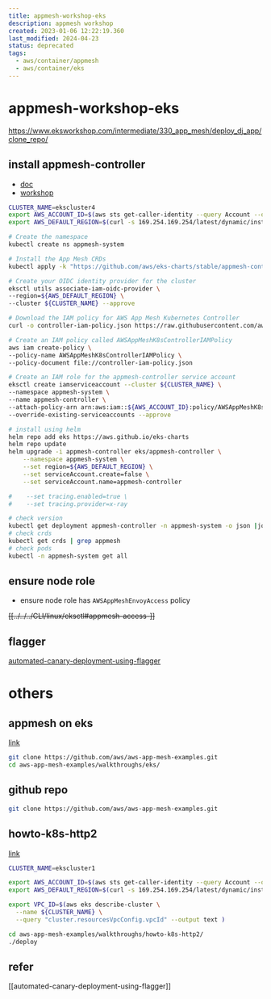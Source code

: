 ```yaml
---
title: appmesh-workshop-eks
description: appmesh workshop
created: 2023-01-06 12:22:19.360
last_modified: 2024-04-23
status: deprecated
tags:
  - aws/container/appmesh
  - aws/container/eks
---
```


# appmesh-workshop-eks

https://www.eksworkshop.com/intermediate/330_app_mesh/deploy_dj_app/clone_repo/

## install appmesh-controller
- [doc](https://docs.aws.amazon.com/app-mesh/latest/userguide/getting-started-kubernetes.html)
- [workshop](https://www.eksworkshop.com/advanced/330_servicemesh_using_appmesh/appmesh_installation/install_appmesh/)

```sh
CLUSTER_NAME=ekscluster4
export AWS_ACCOUNT_ID=$(aws sts get-caller-identity --query Account --output text)
export AWS_DEFAULT_REGION=$(curl -s 169.254.169.254/latest/dynamic/instance-identity/document | jq -r '.region')

# Create the namespace
kubectl create ns appmesh-system

# Install the App Mesh CRDs
kubectl apply -k "https://github.com/aws/eks-charts/stable/appmesh-controller/crds?ref=master"

# Create your OIDC identity provider for the cluster
eksctl utils associate-iam-oidc-provider \
--region=${AWS_DEFAULT_REGION} \
--cluster ${CLUSTER_NAME} --approve

# Download the IAM policy for AWS App Mesh Kubernetes Controller
curl -o controller-iam-policy.json https://raw.githubusercontent.com/aws/aws-app-mesh-controller-for-k8s/master/config/iam/controller-iam-policy.json

# Create an IAM policy called AWSAppMeshK8sControllerIAMPolicy
aws iam create-policy \
--policy-name AWSAppMeshK8sControllerIAMPolicy \
--policy-document file://controller-iam-policy.json

# Create an IAM role for the appmesh-controller service account
eksctl create iamserviceaccount --cluster ${CLUSTER_NAME} \
--namespace appmesh-system \
--name appmesh-controller \
--attach-policy-arn arn:aws:iam::${AWS_ACCOUNT_ID}:policy/AWSAppMeshK8sControllerIAMPolicy,arn:aws:iam::aws:policy/AWSCloudMapFullAccess,arn:aws:iam::aws:policy/AWSAppMeshFullAccess  \
--override-existing-serviceaccounts --approve

# install using helm
helm repo add eks https://aws.github.io/eks-charts
helm repo update
helm upgrade -i appmesh-controller eks/appmesh-controller \
    --namespace appmesh-system \
    --set region=${AWS_DEFAULT_REGION} \
    --set serviceAccount.create=false \
    --set serviceAccount.name=appmesh-controller

#    --set tracing.enabled=true \
#    --set tracing.provider=x-ray

# check version
kubectl get deployment appmesh-controller -n appmesh-system -o json |jq -r ".spec.template.spec.containers[].image" | cut -f2 -d ':'
# check crds
kubectl get crds | grep appmesh
# check pods
kubectl -n appmesh-system get all          

```


## ensure node role
- ensure node role has `AWSAppMeshEnvoyAccess` policy

~~[[../../../CLI/linux/eksctl#appmesh-access-]]~~

## flagger
[automated-canary-deployment-using-flagger](automated-canary-deployment-using-flagger.md)



# others
## appmesh on eks
[link](https://github.com/aws/aws-app-mesh-examples/blob/main/walkthroughs/eks/base.md)

```sh
git clone https://github.com/aws/aws-app-mesh-examples.git
cd aws-app-mesh-examples/walkthroughs/eks/
```

## github repo
```sh
git clone https://github.com/aws/aws-app-mesh-examples.git

```


## howto-k8s-http2
[link](https://github.com/aws/aws-app-mesh-examples/tree/main/walkthroughs/howto-k8s-http2)

```sh
CLUSTER_NAME=ekscluster1

export AWS_ACCOUNT_ID=$(aws sts get-caller-identity --query Account --output text)
export AWS_DEFAULT_REGION=$(curl -s 169.254.169.254/latest/dynamic/instance-identity/document | jq -r '.region')

export VPC_ID=$(aws eks describe-cluster \
  --name ${CLUSTER_NAME} \
  --query "cluster.resourcesVpcConfig.vpcId" --output text )

```

```sh
cd aws-app-mesh-examples/walkthroughs/howto-k8s-http2/
./deploy

```




## refer

[[automated-canary-deployment-using-flagger]]


